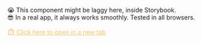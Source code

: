 😭 This component might be laggy here, inside Storybook.  
😎 In a real app, it always works smoothly. Tested in all browsers.

<a href="./iframe.html?id=content-scroll-slide-in--scroll-slide-in" target="_blank" title="Open canvas in new tab" style="padding-left:0;margin-left:0;color:#f2bf5ae6;"><svg style="display:inline;color:white;padding-left:0;margin-left:0;height:17px;width:auto;position:relative;top:2px;" viewBox="0 0 1024 1024" class="css-ha8kg"><path fill="#f2bf5a" d="M896.006 920c0 22.090-17.91 40-40 40h-688.006c-22.090 0-40-17.906-40-40v-549.922c-0.838-3.224-1.33-6.588-1.33-10.072 0-22.090 17.908-40.004 40-40.004h178.66c22.092 0.004 40 17.914 40 40.004 0 22.088-17.908 40-40 40h-137.33v479.996h607.998v-479.996h-138.658c-22.090 0-40-17.912-40-40 0-22.090 17.906-40.004 40-40.004h178.658c22.090 0 40 17.91 40 40v559.844c0 0.050 0.008 0.102 0.008 0.154zM665.622 200.168l-124.452-124.45c-8.042-8.042-18.65-11.912-29.186-11.674-1.612-0.034-3.222 0-4.828 0.16-0.558 0.054-1.098 0.16-1.648 0.238-0.742 0.104-1.484 0.192-2.218 0.338-0.656 0.13-1.29 0.31-1.934 0.472-0.622 0.154-1.244 0.292-1.86 0.476-0.64 0.196-1.258 0.436-1.886 0.66-0.602 0.216-1.208 0.414-1.802 0.66-0.598 0.248-1.17 0.54-1.754 0.814-0.598 0.282-1.202 0.546-1.788 0.86-0.578 0.312-1.13 0.664-1.694 1-0.552 0.332-1.116 0.644-1.654 1.006-0.67 0.448-1.3 0.942-1.942 1.426-0.394 0.302-0.806 0.576-1.196 0.894-1.046 0.858-2.052 1.768-3.008 2.726l-124.398 124.39c-15.622 15.62-15.618 40.948 0.002 56.57 15.622 15.62 40.95 15.62 56.568 0l56.164-56.166v439.426c0 22.094 17.912 40 40.002 40 22.092 0 40-17.91 40-40v-441.202l57.942 57.942c15.622 15.624 40.948 15.62 56.568 0 15.626-15.618 15.626-40.946 0.002-56.566z"></path></svg>&nbsp;<u>Click here to open in a new tab</u> </a>

